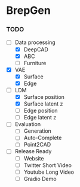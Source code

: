 # BrepGen

### TODO
- [ ] Data processing
  - [x] DeepCAD
  - [x] ABC
  - [ ] Furniture
- [x] VAE
  - [x] Surface
  - [x] Edge
- [ ] LDM
  - [x] Surface position
  - [x] Surface latent z
  - [ ] Edge position
  - [ ] Edge latent z
- [ ] Evaluation
  - [ ] Generation
  - [ ] Auto-Complete
  - [ ] Point2CAD
- [ ] Release Ready
  - [ ] Website
  - [ ] Twitter Short Video
  - [ ] Youtube Long Video
  - [ ] Gradio Demo

